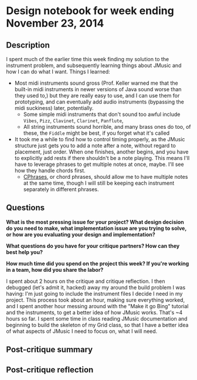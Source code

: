 # Design notebook for week ending November 23, 2014

## Description

I spent much of the earlier time this week finding my solution to the 
instrument problem, and subsequently learning things about JMusic and how I can 
do what I want. Things I learned:
* Most midi instruments sound gross (Prof. Keller warned me that the built-in 
  midi instruments in newer versions of Java sound worse than they used to,) 
  but they are really easy to use, and I can use them for prototyping, and can 
  eventually add audio instruments (bypassing the midi suckiness) later, 
  potentially.
  * Some simple midi instruments that don't sound too awful include `Vibes`, `Pizz`, `Clavinet`, `Clarinet`, `Panflute`, 
  * All string instruments sound horrible, and many brass ones do too, 
    of these, the `Fiddle` might be best, if you forget what it's called
* It took me a while to find how to control timing properly, as the JMusic 
  structure just gets you to add a note after a note, without regard to 
  placement, just order. When one finishes, another begins, and you have to 
  explicitly add rests if there shouldn't be a note playing. This means I'll 
  have to leverage phrases to get multiple notes at once, maybe. I'll see how 
  they handle chords first.  
  * [CPhrases](http://explodingart.com/jmusic/jmtutorial/Chords.html), or chord
    phrases, should allow me to have multiple notes at the same time, though I
    will still be keeping each instrument separately in different phrases.

## Questions

**What is the most pressing issue for your project? What design decision do
you need to make, what implementation issue are you trying to solve, or how
are you evaluating your design and implementation?**

**What questions do you have for your critique partners? How can they best help
you?**

**How much time did you spend on the project this week? If you're working in a
team, how did you share the labor?**

I spent about 2 hours on the critique and critique reflection. I then debugged 
(let's admit it, hacked) away my around the build problem I was having: I'm
just going to include the instrument files I decide I need in my project. This 
process took about an hour, making sure everything worked, and I spent another 
hour messing around with the "Make it go Bing" tutorial and the instruments, to
get a better idea of how JMusic works. That's ~4 hours so far. I spent some 
time in class reading JMusic documentation and beginning to build the skeleton
of my Grid class, so that I have a better idea of what aspects of JMusic I need 
to focus on, what I will need.

## Post-critique summary

## Post-critique reflection

